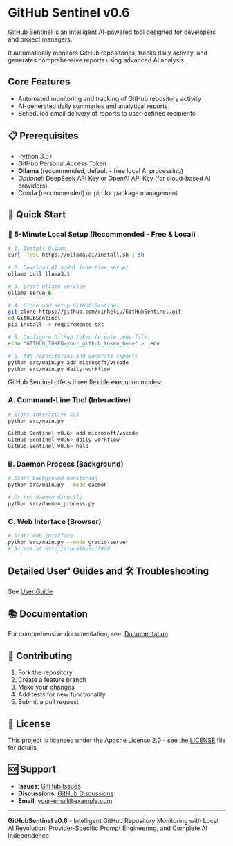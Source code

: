 # GitHub Sentinel v0.6

GitHub Sentinel is an intelligent AI-powered tool designed for developers and project managers. 

It automatically monitors GitHub repositories, tracks daily activity, and generates comprehensive reports using advanced AI analysis.

## Core Features

- Automated monitoring and tracking of GitHub repository activity
- AI-generated daily summaries and analytical reports
- Scheduled email delivery of reports to user-defined recipients

## 📋 Prerequisites

- Python 3.8+
- GitHub Personal Access Token
- **Ollama** (recommended, default - free local AI processing)
- *Optional*: DeepSeek API Key or OpenAI API Key (for cloud-based AI providers)
- Conda (recommended) or pip for package management


## 🎯 Quick Start

### 🦙 5-Minute Local Setup (Recommended - Free & Local)

```bash
# 1. Install Ollama
curl -fsSL https://ollama.ai/install.sh | sh

# 2. Download AI model (one-time setup)
ollama pull llama3.1

# 3. Start Ollama service
ollama serve &

# 4. Clone and setup GitHub Sentinel
git clone https://github.com/xinheliu/GitHubSentinel.git
cd GitHubSentinel
pip install -r requirements.txt

# 5. Configure GitHub token (create .env file)
echo "GITHUB_TOKEN=your_github_token_here" > .env

# 6. Add repositories and generate reports
python src/main.py add microsoft/vscode
python src/main.py daily-workflow
```


GitHub Sentinel offers three flexible execution modes:

### A. Command-Line Tool (Interactive)

```bash
# Start interactive CLI
python src/main.py

GitHub Sentinel v0.6> add microsoft/vscode
GitHub Sentinel v0.6> daily-workflow
GitHub Sentinel v0.6> help
```

### B. Daemon Process (Background)

```bash
# Start background monitoring
python src/main.py --mode daemon

# Or run daemon directly
python src/daemon_process.py
```

### C. Web Interface (Browser)

```bash
# Start web interface
python src/main.py --mode gradio-server
# Access at http://localhost:7860
```

## Detailed User' Guides and 🛠️ Troubleshooting

See [User Guide](docs/03-product-design/user-guide.md)

## 📚 Documentation

For comprehensive documentation, see: [Documentation](docs/README.md)

## 🤝 Contributing

1. Fork the repository
2. Create a feature branch
3. Make your changes
4. Add tests for new functionality
5. Submit a pull request


## 📄 License

This project is licensed under the Apache License 2.0 - see the [LICENSE](LICENSE) file for details.

## 🆘 Support

- **Issues**: [GitHub Issues](https://github.com/your-username/GitHubSentinel/issues)
- **Discussions**: [GitHub Discussions](https://github.com/your-username/GitHubSentinel/discussions)
- **Email**: your-email@example.com

---

**GitHubSentinel v0.6** - Intelligent GitHub Repository Monitoring with Local AI Revolution, Provider-Specific Prompt Engineering, and Complete AI Independence
